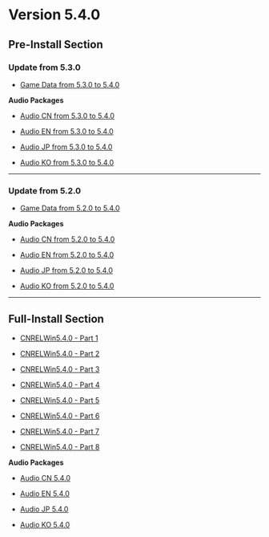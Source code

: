 # Version 5.4.0

## Pre-Install Section

### Update from 5.3.0

- [Game Data from 5.3.0 to 5.4.0](https://autopatchcn.yuanshen.com/client_app/update/hk4e_cn/18/game_4.6.0_4.7.0_hdiff_xrMCwjTting6IubX.zip)

**Audio Packages**

- [Audio CN from 5.3.0 to 5.4.0](https://autopatchcn.yuanshen.com/client_app/update/hk4e_cn/18/zh-cn_4.6.0_4.7.0_hdiff_mRiPScjVzsZHlx1u.zip)

- [Audio EN from 5.3.0 to 5.4.0](https://autopatchcn.yuanshen.com/client_app/update/hk4e_cn/18/en-us_4.6.0_4.7.0_hdiff_PeQspaEOWljGHcbS.zipedk3.zip)

- [Audio JP from 5.3.0 to 5.4.0](https://autopatchcn.yuanshen.com/client_app/update/hk4e_cn/18/ja-jp_4.6.0_4.7.0_hdiff_rLT1nMcAam4wgqxe.zip)

- [Audio KO from 5.3.0 to 5.4.0](https://autopatchcn.yuanshen.com/client_app/update/hk4e_cn/18/ko-kr_4.6.0_4.7.0_hdiff_ck7wjJfSXVi1svAb.zip)

----

### Update from 5.2.0

- [Game Data from 5.2.0 to 5.4.0](https://autopatchcn.yuanshen.com/client_app/update/hk4e_cn/18/game_4.5.0_4.7.0_hdiff_Dgw4Eo0AxTXNq9Jk.zip)

**Audio Packages**

- [Audio CN from 5.2.0 to 5.4.0](https://autopatchcn.yuanshen.com/client_app/update/hk4e_cn/18/zh-cn_4.5.0_4.7.0_hdiff_X7w9BIauA5H6Zl1W.zip)

- [Audio EN from 5.2.0 to 5.4.0](https://autopatchcn.yuanshen.com/client_app/update/hk4e_cn/18/en-us_4.5.0_4.7.0_hdiff_7EqaT0G4svSW5Cci.zip)

- [Audio JP from 5.2.0 to 5.4.0](https://autopatchcn.yuanshen.com/client_app/update/hk4e_cn/18/ja-jp_4.5.0_4.7.0_hdiff_aITuEBRVUsNLedk3.zip)

- [Audio KO from 5.2.0 to 5.4.0](https://autopatchcn.yuanshen.com/client_app/update/hk4e_cn/18/ko-kr_4.5.0_4.7.0_hdiff_XY2sPVrw4WMJedkT.zip)

----

## Full-Install Section

- [CNRELWin5.4.0 - Part 1](https://autopatchcn.yuanshen.com/client_app/download/pc_zip/20250125201057_0ifxFarbiqTpJ7WD/YuanShen_5.4.0.zip.001)

- [CNRELWin5.4.0 - Part 2](https://autopatchcn.yuanshen.com/client_app/download/pc_zip/20250125201057_0ifxFarbiqTpJ7WD/YuanShen_5.4.0.zip.002)

- [CNRELWin5.4.0 - Part 3](https://autopatchcn.yuanshen.com/client_app/download/pc_zip/20250125201057_0ifxFarbiqTpJ7WD/YuanShen_5.4.0.zip.003)

- [CNRELWin5.4.0 - Part 4](https://autopatchcn.yuanshen.com/client_app/download/pc_zip/20250125201057_0ifxFarbiqTpJ7WD/YuanShen_5.4.0.zip.004)

- [CNRELWin5.4.0 - Part 5](https://autopatchcn.yuanshen.com/client_app/download/pc_zip/20250125201057_0ifxFarbiqTpJ7WD/YuanShen_5.4.0.zip.005)

- [CNRELWin5.4.0 - Part 6](https://autopatchcn.yuanshen.com/client_app/download/pc_zip/20250125201057_0ifxFarbiqTpJ7WD/YuanShen_5.4.0.zip.006)

- [CNRELWin5.4.0 - Part 7](https://autopatchcn.yuanshen.com/client_app/download/pc_zip/20250125201057_0ifxFarbiqTpJ7WD/YuanShen_5.4.0.zip.007)

- [CNRELWin5.4.0 - Part 8](https://autopatchcn.yuanshen.com/client_app/download/pc_zip/20250125201057_0ifxFarbiqTpJ7WD/YuanShen_5.4.0.zip.008)

**Audio Packages**

- [Audio CN 5.4.0](https://autopatchcn.yuanshen.com/client_app/download/pc_zip/20250125201057_0ifxFarbiqTpJ7WD/Audio_Chinese_5.4.0.zip)

- [Audio EN 5.4.0](https://autopatchcn.yuanshen.com/client_app/download/pc_zip/20250125201057_0ifxFarbiqTpJ7WD/Audio_English(US)_5.4.0.zip)

- [Audio JP 5.4.0](https://autopatchcn.yuanshen.com/client_app/download/pc_zip/20250125201057_0ifxFarbiqTpJ7WD/Audio_Japanese_5.4.0.zip)

- [Audio KO 5.4.0](https://autopatchcn.yuanshen.com/client_app/download/pc_zip/20250125201057_0ifxFarbiqTpJ7WD/Audio_Korean_5.4.0.zip)
